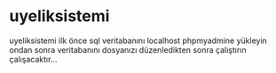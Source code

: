 # uyeliksistemi
uyeliksistemi
ilk önce sql veritabanını localhost phpmyadmine yükleyin ondan sonra veritabanını dosyanızı düzenledikten sonra çalıştırın çalışacaktır...
